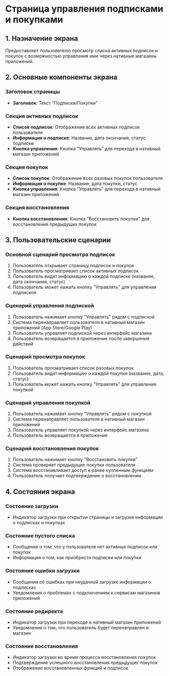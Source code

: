# Страница управления подписками и покупками

## 1. Назначение экрана
Предоставляет пользователю просмотр списка активных подписок и покупок с возможностью управления ими через нативные магазины приложений.

## 2. Основные компоненты экрана

### Заголовок страницы
- **Заголовок**: Текст "Подписки/Покупки"

### Секция активных подписок
- **Список подписок**: Отображение всех активных подписок пользователя
- **Информация о подписке**: Название, дата окончания, статус подписки
- **Кнопка управления**: Кнопка "Управлять" для перехода в нативный магазин приложений

### Секция покупок
- **Список покупок**: Отображение всех разовых покупок пользователя
- **Информация о покупке**: Название, дата покупки, статус
- **Кнопка управления**: Кнопка "Управлять" для перехода в нативный магазин приложений

### Секция восстановления
- **Кнопка восстановления**: Кнопка "Восстановить покупки" для восстановления предыдущих покупок

## 3. Пользовательские сценарии

### Основной сценарий просмотра подписок
1. Пользователь открывает страницу подписок и покупок
2. Пользователь просматривает список активных подписок
3. Пользователь видит информацию о каждой подписке (название, дата окончания, статус)
4. Пользователь может нажать кнопку "Управлять" для управления подпиской

### Сценарий управления подпиской
1. Пользователь нажимает кнопку "Управлять" рядом с подпиской
2. Система перенаправляет пользователя в нативный магазин приложений (App Store/Google Play)
3. Пользователь управляет подпиской через интерфейс магазина
4. Пользователь возвращается в приложение после завершения действий

### Сценарий просмотра покупок
1. Пользователь просматривает список разовых покупок
2. Пользователь видит информацию о каждой покупке (название, дата, статус)
3. Пользователь может нажать кнопку "Управлять" для управления покупкой

### Сценарий управления покупкой
1. Пользователь нажимает кнопку "Управлять" рядом с покупкой
2. Система перенаправляет пользователя в нативный магазин приложений
3. Пользователь управляет покупкой через интерфейс магазина
4. Пользователь возвращается в приложение

### Сценарий восстановления покупок
1. Пользователь нажимает кнопку "Восстановить покупки"
2. Система проверяет предыдущие покупки пользователя
3. Система восстанавливает доступ к ранее купленным функциям
4. Пользователь получает подтверждение о восстановлении

## 4. Состояния экрана

### Состояние загрузки
- Индикатор загрузки при открытии страницы и загрузке информации о подписках и покупках

### Состояние пустого списка
- Сообщение о том, что у пользователя нет активных подписок или покупок
- Информация о том, как приобрести подписки или покупки

### Состояние ошибки загрузки
- Сообщения об ошибках при неудачной загрузке информации о подписках
- Уведомления о проблемах с подключением к сервисам магазинов приложений

### Состояние редиректа
- Индикатор загрузки при переходе в нативный магазин приложений
- Уведомление о том, что пользователь будет перенаправлен в магазин

### Состояние восстановления
- Индикатор загрузки во время процесса восстановления покупок
- Подтверждение успешного восстановления предыдущих покупок
- Отображение восстановленных функций и подписок

